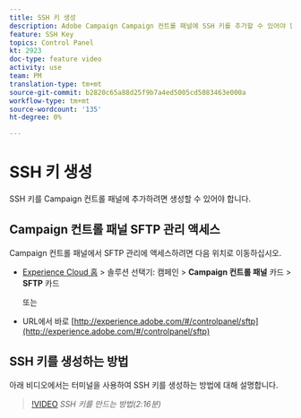 ```yaml
---
title: SSH 키 생성
description: Adobe Campaign Campaign 컨트롤 패널에 SSH 키를 추가할 수 있어야 합니다. 아래 비디오에서는 터미널을 사용하여 SSH 키를 생성하는 방법에 대해 설명합니다.
feature: SSH Key
topics: Control Panel
kt: 2923
doc-type: feature video
activity: use
team: PM
translation-type: tm+mt
source-git-commit: b2820c65a88d25f9b7a4ed5005cd5083463e000a
workflow-type: tm+mt
source-wordcount: '135'
ht-degree: 0%

---
```



# SSH 키 생성

SSH 키를 Campaign 컨트롤 패널에 추가하려면 생성할 수 있어야 합니다.

## Campaign 컨트롤 패널 SFTP 관리 액세스

Campaign 컨트롤 패널에서 SFTP 관리에 액세스하려면 다음 위치로 이동하십시오.

* [Experience Cloud 홈](https://experience.adobe.com/#/home) > 솔루션 선택기: 캠페인 > **Campaign 컨트롤 패널** 카드 > **SFTP** 카드

   또는
* URL에서 바로 [http://experience.adobe.com/#/controlpanel/sftp](http://experience.adobe.com/#/controlpanel/sftp)

## SSH 키를 생성하는 방법

아래 비디오에서는 터미널을 사용하여 SSH 키를 생성하는 방법에 대해 설명합니다.

>[!VIDEO](https://video.tv.adobe.com/v/27259?quality=12)
*SSH 키를 만드는 방법(2:16분)*